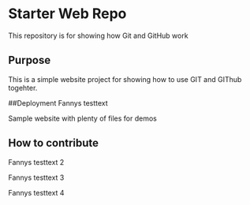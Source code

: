 # Starter Web Repo

This repository is for showing how Git and GitHub work

## Purpose
This is a simple website project for showing how to use GIT and GIThub togehter.

##Deployment
Fannys testtext

Sample website with plenty of files for demos
## How to contribute

Fannys testtext 2

Fannys testtext 3

Fannys testtext 4
